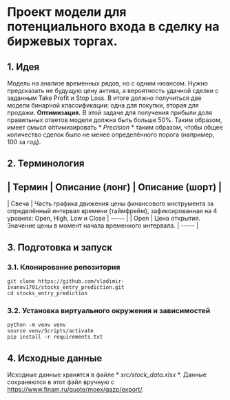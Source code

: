 # Проект модели для потенциального входа в сделку на биржевых торгах.
## 1. Идея
Модель на анализе временных рядов, но с одним нюансом. Нужно предсказать не будущую цену актива, а вероятность удачной сделки с заданным Take Profit и Stop Loss. В итоге должно получиться две модели бинарной классификации: одна для покупки, вторая для продажи.
**Оптимизация.** В этой задаче для получения прибыли доля правильных ответов модели должна быть больше 50%. Таким образом, имеет смысл оптимизировать * *Precision* * таким образом, чтобы общее количество сделок было не менее определённого порога (например, 100 за год).

## 2. Терминология

| Термин | Описание (лонг) | Описание (шорт) |
----------------------------------------------
| Свеча | Часть графика движения цены финансового инструмента за определённый интервал времени (таймфрейм), зафиксированная на 4 уровнях: Open, High, Low и Close | ----- |
| Open | Цена открытия. Значение цены в момент начала временного интервала. | ----- |

## 3. Подготовка и запуск
### 3.1. Клонирование репозитория
```
git clone https://github.com/vladimir-ivanov1701/stocks_entry_prediction.git
cd stocks_entry_prediction
```
### 3.2. Установка виртуального окружения и зависимостей
```
python -m venv venv
source venv/Scripts/activate
pip install -r requirements.txt
```

## 4. Исходные данные
Исходные данные хранятся в файле * *src/stock_data.xlsx* *. Данные сохраняются в этот файл вручную с https://www.finam.ru/quote/moex/gazp/export/.